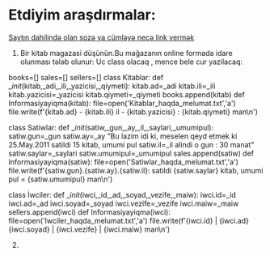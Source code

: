 # Etdiyim araşdırmalar:

 [Saytın dahilində olan sozə ya cümləyə necə link vermək ](https://html5book.ru/hyperlinks-in-html/)



1) Bir kitab magazasi düşünün.Bu mağazanın online formada idare olunması tələb olunur:
Uc class olacaq , mence bele cur yazilacaq:

books=[]
sales=[]
sellers=[]
class Kitablar:
    def __init_(kitab,_adi,_ili,_yazicisi,_qiymeti):
        kitab.ad=_adi
        kitab.ili=_ili
        kitab.yazicisi=_yazicisi
        kitab.qiymeti=_qiymeti
        books.append(kitab)
    def Informasiyayiqma(kitab):
        file=open('Kitablar_haqda_melumat.txt','a')
        file.write(f'{kitab.ad} - {kitab.ili} il - {kitab.yazicisi} : {kitab.qiymeti} man\n')

class Satiwlar:
    def __init_(satiw,_gun,_ay,_il,_saylari,_umumipul):
        satiw.gun=_gun
        satiw.ay=_ay                 "Bu lazim idi ki, meselen qeyd etmek ki 25.May.2011 satildi 15 kitab, umumi pul 
        satiw.il=_il                                                   alindi o gun : 30 manat"
        satiw.saylar=_saylari
        satiw.umumipul=_umumipul
        sales.append(satiw)
    def Informasiyayiqma(satiw):
        file=open('Satiwlar_haqda_melumat.txt','a')
        file.write(f'{satiw.gun}.{satiw.ay}.{satiw.il}: satildi {satiw.saylar} kitab, umumi pul = {satiw.umumipul} man\n')

class İwciler:
    def __init_(iwci,_id,_ad,_soyad,_vezife,_maiw):
        iwci.id=_id
        iwci.ad=_ad
        iwci.soyad=_soyad
        iwci.vezife=_vezife
        iwci.maiw=_maiw
        sellers.append(iwci)
    def Informasiyayiqma(iwci):
        file=open('Iwciler_haqda_melumat.txt','a')
        file.write(f'{iwci.id} | {iwci.ad} {iwci.soyad} | {iwci.vezife} | {iwci.maiw} man\n')

2) 